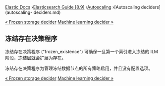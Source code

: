 

[Elastic Docs](/guide/) ›[Elasticsearch Guide [8.9]](index.md)
›[Autoscaling](xpack-autoscaling.md) ›[Autoscaling deciders](autoscaling-
deciders.md)

[« Frozen storage decider](autoscaling-frozen-storage-decider.md) [Machine
learning decider »](autoscaling-machine-learning-decider.md)

## 冻结存在决策程序

冻结存在决策程序 ("frozen_existence") 可确保一旦第一个索引进入冻结的 ILM 阶段，冻结层就会扩展为存在。

冻结存在决策程序为管理冻结数据节点的所有策略启用，并且没有配置选项。

[« Frozen storage decider](autoscaling-frozen-storage-decider.md) [Machine
learning decider »](autoscaling-machine-learning-decider.md)
